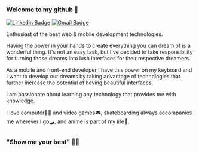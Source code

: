 ### Welcome to my github 🤗
[![Linkedin Badge](https://img.shields.io/badge/-Alex%20Sandro-6633cc?style=flat-square&logo=Linkedin&logoColor=white&link=https://www.linkedin.com/in/alex-dll/)](https://www.linkedin.com/in/alex-dll/) 
[![Gmail Badge](https://img.shields.io/badge/-alexsandro303.jr@gmail.com-6633cc?style=flat-square&logo=Gmail&logoColor=white&link=mailto:alexsandro303.jr@gmail.com)](mailto:alexsandro303.jr@gmail.com)

Enthusiast of the best web & mobile development technologies.

Having the power in your hands to create everything you can dream of is a wonderful thing. It's not an easy task, but I've decided to take responsibility for turning those dreams into lush interfaces for their respective dreamers.

As a mobile and front-end developer I have this power on my keyboard and I want to develop our dreams by taking advantage of technologies that further increase the potential of having beautiful interfaces.

I am passionate about learning any technology that provides me with knowledge.

I love computer👨‍💻 and video games🎮, skateboarding always accompanies me wherever I go🛹, and anime is part of my life🎍.

##
  

### "Show me your best" 🦸‍♂️
